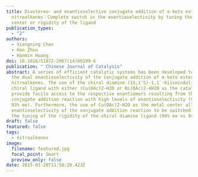 ```yaml
---
title: Diastereo- and enantioselective conjugate addition of α-keto esters to
  nitroalkenes：Complete switch in the enantioselectivity by tuning the metal
  center or rigidity of the ligand
publication_types:
  - "2"
authors:
  - Xiangning Chen
  - Han Zhou
  - Hanmin Huang
doi: 10.1016/S1872-2067(14)60199-6
publication: " Chinese Journal of Catalysis"
abstract: A series of efficient catalytic systems has been developed to control
  the dual enantioselectivity of the conjugate addition of α-keto esters to
  nitroalkenes. The use of the chiral diamine (1S,1’S)-1,1′-biisoindoline as a
  chiral ligand with either (Cu(OAc)2·H2O or Ni(OAc)2·4H2O as the catalyst
  provide facile access to the respective enantiomers resulting from the
  conjugate addition reaction with high levels of enantioselectivity (94% ee vs
  93% ee). Furthermore, the use of Cu(OAc)2·H2O as the metal center allowed the
  enantioselectivity of the conjugate addition reaction to be switched through
  the tuning of the rigidity of the chiral diamine ligand (94% ee vs 94% ee).
draft: false
featured: false
tags:
  - nitroalkenes
image:
  filename: featured.jpg
  focal_point: Smart
  preview_only: false
date: 2015-01-20T11:58:20.423Z
---
```

